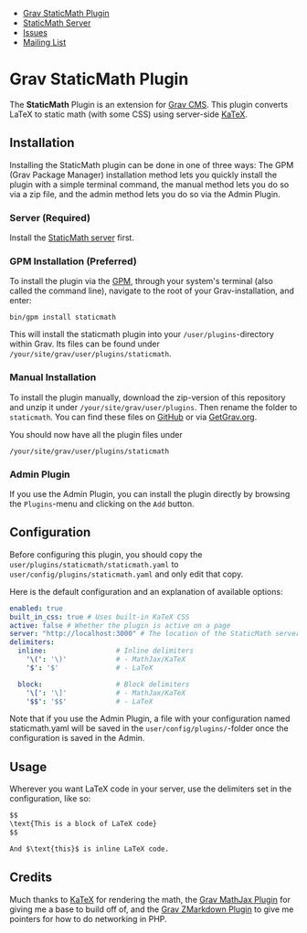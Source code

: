 - [Grav StaticMath Plugin](https://git.sr.ht/~fd/grav-plugin-staticmath)
- [StaticMath Server](https://git.sr.ht/~fd/staticmath-server)
- [Issues](https://todo.sr.ht/~fd/grav-plugin-staticmath)
- [Mailing List](https://lists.sr.ht/~fd/grav-plugin-staticmath)

# Grav StaticMath Plugin

The **StaticMath** Plugin is an extension for [Grav CMS](https://github.com/getgrav/grav). This plugin converts LaTeX to static math (with some CSS) using server-side [KaTeX](https://katex.org).

## Installation

Installing the StaticMath plugin can be done in one of three ways: The GPM (Grav Package Manager) installation method lets you quickly install the plugin with a simple terminal command, the manual method lets you do so via a zip file, and the admin method lets you do so via the Admin Plugin.

### Server (Required)

Install the [StaticMath server](https://git.sr.ht/~fd/staticmath-server) first.

### GPM Installation (Preferred)

To install the plugin via the [GPM](https://learn.getgrav.org/cli-console/grav-cli-gpm), through your system's terminal (also called the command line), navigate to the root of your Grav-installation, and enter:

    bin/gpm install staticmath

This will install the staticmath plugin into your `/user/plugins`-directory within Grav. Its files can be found under `/your/site/grav/user/plugins/staticmath`.

### Manual Installation

To install the plugin manually, download the zip-version of this repository and unzip it under `/your/site/grav/user/plugins`. Then rename the folder to `staticmath`. You can find these files on [GitHub](https://github.com//grav-plugin-staticmath) or via [GetGrav.org](https://getgrav.org/downloads/plugins).

You should now have all the plugin files under

    /your/site/grav/user/plugins/staticmath
	
### Admin Plugin

If you use the Admin Plugin, you can install the plugin directly by browsing the `Plugins`-menu and clicking on the `Add` button.

## Configuration

Before configuring this plugin, you should copy the `user/plugins/staticmath/staticmath.yaml` to `user/config/plugins/staticmath.yaml` and only edit that copy.

Here is the default configuration and an explanation of available options:

```yaml
enabled: true
built_in_css: true # Uses built-in KaTeX CSS
active: false # Whether the plugin is active on a page
server: "http://localhost:3000" # The location of the StaticMath server
delimiters:
  inline:                 # Inline delimiters
    '\(': '\)'            # - MathJax/KaTeX
    '$': '$'              # - LaTeX

  block:                  # Block delimiters
    '\[': '\]'            # - MathJax/KaTeX
    '$$': '$$'            # - LaTeX
```

Note that if you use the Admin Plugin, a file with your configuration named staticmath.yaml will be saved in the `user/config/plugins/`-folder once the configuration is saved in the Admin.

## Usage

Wherever you want LaTeX code in your server, use the delimiters set in the configuration, like so:

```markdown
$$
\text{This is a block of LaTeX code}
$$

And $\text{this}$ is inline LaTeX code.
```

## Credits

Much thanks to [KaTeX](https://katex.org) for rendering the math, the [Grav MathJax Plugin](https://github.com/Sommerregen/grav-plugin-mathjax) for giving me a base to build off of, and the [Grav ZMarkdown Plugin](https://github.com/AmauryCarrade/grav-plugin-zmarkdown-engine) to give me pointers for how to do networking in PHP.
